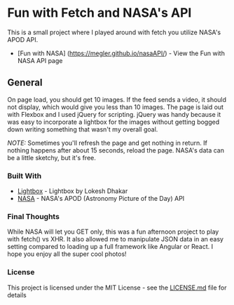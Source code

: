 # Fun with Fetch and NASA's API

This is a small project where I played around with fetch you utilize NASA's APOD API.  

* [Fun with NASA] (https://megler.github.io/nasaAPI/) - View the Fun with NASA API page

## General

On page load, you should get 10 images. If the feed sends a video, it should not display, which would give you less than 10 images. The page is laid out with Flexbox and I used jQuery for scripting.  jQuery was handy because it was easy to incorporate a lightbox for the images without getting bogged down writing something that wasn't my overall goal.

*NOTE:* Sometimes you'll refresh the page and get nothing in return. If nothing happens after about 15 seconds, reload the page. NASA's data can be a little sketchy, but it's free.


### Built With

* [Lightbox](https://lokeshdhakar.com/projects/lightbox2/) - Lightbox by Lokesh Dhakar
* [NASA](https://api.nasa.gov/api.html#apod) - NASA's APOD (Astronomy Picture of the Day) API

### Final Thoughts

While NASA will let you GET only, this was a fun afternoon project to play with fetch() vs XHR.  It also allowed me to manipulate JSON data in an easy setting compared to loading up a full framework like Angular or React.  I hope you enjoy all the super cool photos!

### License

This project is licensed under the MIT License - see the [LICENSE.md](https://github.com/megler/html-workflow/blob/master/LICENSE) file for details

